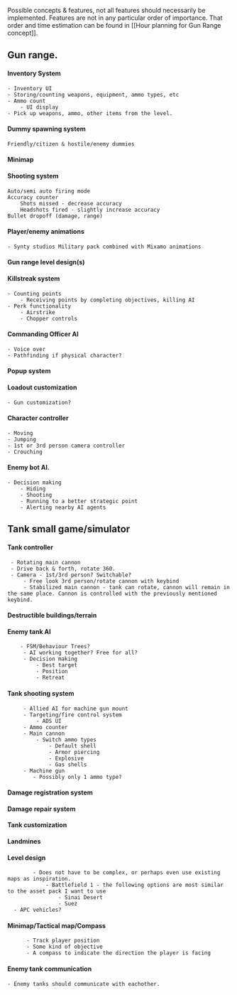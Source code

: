 Possible concepts & features, not all features should necessarily be implemented. Features are not in any particular order of importance. That order and time estimation can be found in [[Hour planning for Gun Range concept]].

## Gun range.
#### Inventory System
	- Inventory UI
	- Storing/counting weapons, equipment, ammo types, etc
	- Ammo count
		- UI display
	- Pick up weapons, ammo, other items from the level.

#### Dummy spawning system
	Friendly/citizen & hostile/enemy dummies

#### Minimap

#### Shooting system
	Auto/semi auto firing mode
	Accuracy counter
		Shots missed - decrease accuracy
		Headshots fired - slightly increase accuracy
	Bullet dropoff (damage, range)

#### Player/enemy animations
    - Synty studios Military pack combined with Mixamo animations
		
#### Gun range level design(s)
#### Killstreak system
	- Counting points
		- Receiving points by completing objectives, killing AI
	- Perk functionality
		- Airstrike
		- Chopper controls
		
#### Commanding Officer AI
	- Voice over
	- Pathfinding if physical character?
#### Popup system
#### Loadout customization
	- Gun customization?
#### Character controller
	- Moving
	- Jumping
	- 1st or 3rd person camera controller
	- Crouching
		
#### Enemy bot AI. 
	- Decision making
		- Hiding
		- Shooting
		- Running to a better strategic point
		- Alerting nearby AI agents

## Tank small game/simulator
#### Tank controller
	 - Rotating main cannon
	 - Drive back & forth, rotate 360.
	 - Camera - 1st/3rd person? Switchable?
		 - Free look 3rd person/rotate cannon with keybind
		 - Stabilized main cannon - tank can rotate, cannon will remain in the same place. Cannon is controlled with the previously mentioned keybind.

#### Destructible buildings/terrain

#### Enemy tank AI
		- FSM/Behaviour Trees?
		 - AI working together? Free for all?
		 - Decision making
			 - Best target
			 - Position
			 - Retreat

#### Tank shooting system
		 - Allied AI for machine gun mount
		 - Targeting/fire control system
			 - ADS UI
		 - Ammo counter
		 - Main cannon
			 - Switch ammo types 
				 - Default shell
				 - Armor piercing
				 - Explosive
				 - Gas shells
		 - Machine gun
			- Possibly only 1 ammo type?

#### Damage registration system

#### Damage repair system

#### Tank customization

#### Landmines

#### Level design
			- Does not have to be complex, or perhaps even use existing maps as inspiration. 
				- Battlefield 1 - the following options are most similar to the asset pack I want to use
					- Sinai Desert
					- Suez
	  - APC vehicles?

#### Minimap/Tactical map/Compass
		  - Track player position
		  - Some kind of objective
		  - A compass to indicate the direction the player is facing

#### Enemy tank communication
	- Enemy tanks should communicate with eachother.